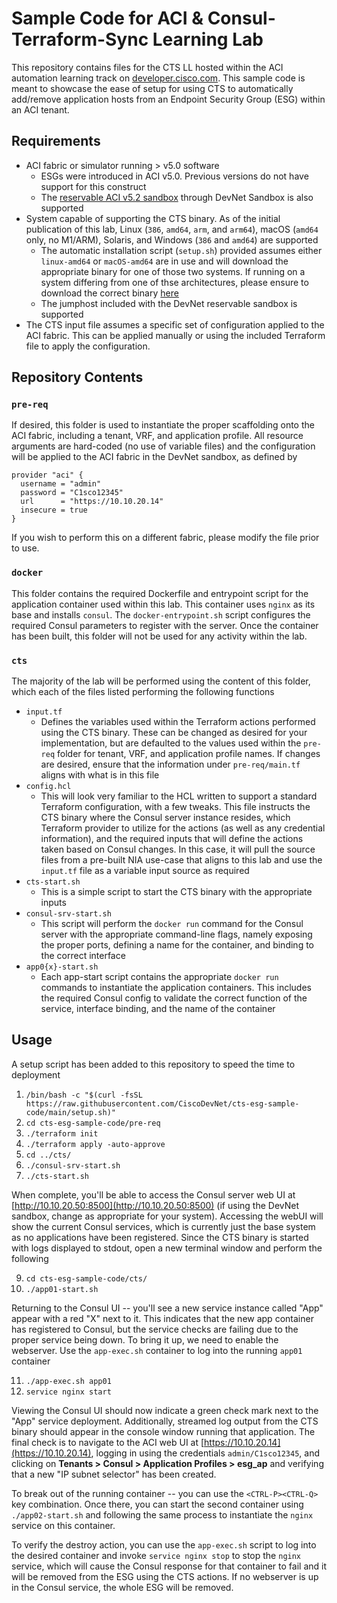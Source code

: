 # Sample Code for ACI & Consul-Terraform-Sync Learning Lab

This repository contains files for the CTS LL hosted within the ACI automation learning track on [developer.cisco.com](https://developer.cisco.com).  This sample code is meant to showcase the ease of setup for using CTS to automatically add/remove application hosts from an Endpoint Security Group (ESG) within an ACI tenant.

## Requirements

- ACI fabric or simulator running > v5.0 software
  - ESGs were introduced in ACI v5.0.  Previous versions do not have support for this construct
  - The [reservable ACI v5.2 sandbox](https://devnetsandbox.cisco.com/RM/Diagram/Index/4eaa9878-3e74-4105-b26a-bd83eeaa6cd9?diagramType=Topology) through DevNet Sandbox is also supported
- System capable of supporting the CTS binary.  As of the initial publication of this lab, Linux (`386`, `amd64`, `arm`, and `arm64`), macOS (`amd64` only, no M1/ARM), Solaris, and Windows (`386` and `amd64`) are supported
  - The automatic installation script (`setup.sh`) provided assumes either `linux-amd64` or `macOS-amd64` are in use and will download the appropriate binary for one of those two systems.  If running on a system differing from one of thse architectures, please ensure to download the correct binary [here](https://releases.hashicorp.com/consul-terraform-sync/0.4.3/)
  - The jumphost included with the DevNet reservable sandbox is supported
- The CTS input file assumes a specific set of configuration applied to the ACI fabric.  This can be applied manually or using the included Terraform file to apply the configuration.

## Repository Contents

### `pre-req`

If desired, this folder is used to instantiate the proper scaffolding onto the ACI fabric, including a tenant, VRF, and application profile.  All resource arguments are hard-coded (no use of variable files) and the configuration will be applied to the ACI fabric in the DevNet sandbox, as defined by 

```hcl
provider "aci" {
  username = "admin"
  password = "C1sco12345"
  url      = "https://10.10.20.14"
  insecure = true
}
```

If you wish to perform this on a different fabric, please modify the file prior to use.

### `docker`

This folder contains the required Dockerfile and entrypoint script for the application container used within this lab.  This container uses `nginx` as its base and installs `consul`.  The `docker-entrypoint.sh` script configures the required Consul parameters to register with the server.  Once the container has been built, this folder will not be used for any activity within the lab.

### `cts`
The majority of the lab will be performed using the content of this folder, which each of the files listed performing the following functions

- `input.tf`
  - Defines the variables used within the Terraform actions performed using the CTS binary.  These can be changed as desired for your implementation, but are defaulted to the values used within the `pre-req` folder for tenant, VRF, and application profile names.  If changes are desired, ensure that the information under `pre-req/main.tf` aligns with what is in this file
- `config.hcl`
  - This will look very familiar to the HCL written to support a standard Terraform configuration, with a few tweaks.  This file instructs the CTS binary where the Consul server instance resides, which Terraform provider to utilize for the actions (as well as any credential information), and the required inputs that will define the actions taken based on Consul changes.  In this case, it will pull the source files from a pre-built NIA use-case that aligns to this lab and use the `input.tf` file as a variable input source as required
- `cts-start.sh`
  - This is a simple script to start the CTS binary with the appropriate inputs
- `consul-srv-start.sh`
  - This script will perform the `docker run` command for the Consul server with the appropriate command-line flags, namely exposing the proper ports, defining a name for the container, and binding to the correct interface
- `app0{x}-start.sh`
  - Each app-start script contains the appropriate `docker run` commands to instantiate the application containers.  This includes the required Consul config to validate the correct function of the service, interface binding, and the name of the container

## Usage

A setup script has been added to this repository to speed the time to deployment

1. `/bin/bash -c "$(curl -fsSL https://raw.githubusercontent.com/CiscoDevNet/cts-esg-sample-code/main/setup.sh)"`
2. `cd cts-esg-sample-code/pre-req`
3. `./terraform init`
5. `./terraform apply -auto-approve`
6. `cd ../cts/`
7. `./consul-srv-start.sh`
8. `./cts-start.sh`

When complete, you'll be able to access the Consul server web UI at [http://10.10.20.50:8500](http://10.10.20.50:8500) (if using the DevNet sandbox, change as appropriate for your system).  Accessing the webUI will show the current Consul services, which is currently just the base system as no applications have been registered.
Since the CTS binary is started with logs displayed to stdout, open a new terminal window and perform the following

9. `cd cts-esg-sample-code/cts/`
10. `./app01-start.sh`

Returning to the Consul UI -- you'll see a new service instance called "App" appear with a red "X" next to it.  This indicates that the new app container has registered to Consul, but the service checks are failing due to the proper service being down.  To bring it up, we need to enable the webserver.  Use the `app-exec.sh` container to log into the running `app01` container

11. `./app-exec.sh app01`
12. `service nginx start`

Viewing the Consul UI should now indicate a green check mark next to the "App" service deployment.  Additionally, streamed log output from the CTS binary should appear in the console window running that application.  The final check is to navigate to the ACI web UI at [https://10.10.20.14](https://10.10.20.14), logging in using the credentials `admin/C1sco12345`, and clicking on **Tenants > Consul > Application Profiles > esg_ap** and verifying that a new "IP subnet selector" has been created.

To break out of the running container -- you can use the `<CTRL-P><CTRL-Q>` key combination.  Once there, you can start the second container using `./app02-start.sh` and following the same process to instantiate the `nginx` service on this container.

To verify the destroy action, you can use the `app-exec.sh` script to log into the desired container and invoke `service nginx stop` to stop the  `nginx` service, which will cause the Consul response for that container to fail and it will be removed from the ESG using the CTS actions. If no webserver is up in the Consul service, the whole ESG will be removed.

